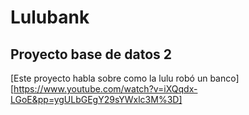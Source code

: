 # Lulubank
## Proyecto base de datos 2
[Este proyecto habla sobre como la lulu robó un banco][https://www.youtube.com/watch?v=iXQqdx-LGoE&pp=ygULbGEgY29sYWxlc3M%3D]
